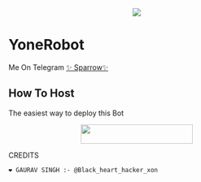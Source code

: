 
<p align="center">
  <img src="https://telegra.ph/file/0cce521ae38466d192c15.jpg">
</p>

# YoneRobot
Me On Telegram [✨ Sparrow✨](https://t.me/GROUP_SPARROW_ROBOT)
## How To Host
The easiest way to deploy this Bot
<p align="center"><a href="https://heroku.com/deploy?template=https://github.com/gauravsingh0/Sparrow#patch-2"> <img src="https://img.shields.io/badge/Deploy%20To%20Heroku-black?style=for-the-badge&logo=heroku" width="220" height="38.45"/></a></p>
 
CREDITS
```
❤️ GAURAV SINGH :- @Black_heart_hacker_xon


```
